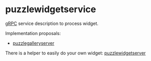 # puzzlewidgetservice

[gRPC](https://grpc.io/) service description to process widget.

Implementation proposals:
- [puzzlegalleryserver](https://github.com/dvaumoron/puzzlegalleryserver)

There is a helper to easily do your own widget: [puzzlewidgetserver](https://github.com/dvaumoron/puzzlewidgetserver)
